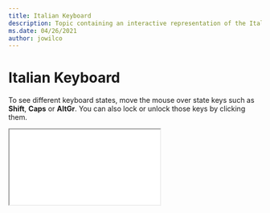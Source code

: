 ```yaml
--- 
title: Italian Keyboard 
description: Topic containing an interactive representation of the Italian Keyboard 
ms.date: 04/26/2021 
author: jowilco 
--- 
```

 
# Italian Keyboard 
 
To see different keyboard states, move the mouse over state keys such as **Shift**, **Caps** or **AltGr**. You can also lock or unlock those keys by clicking them. 
 
<iframe src="kbdit.html"></iframe> 
